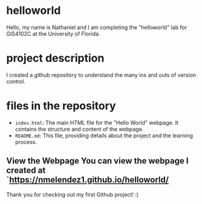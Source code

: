 # helloworld
Hello, my name is Nathaniel and I am completing the "helloworld" lab for GIS4102C at the University of Florida. 

# project description
I created a github repository to understand the many ins and outs of version control. 

# files in the repository
- `index.html`: The main HTML file for the "Hello World" webpage. It contains the structure and content of the webpage. 
- `README.md`: This file, providing details about the project and the learning process.

## View the Webpage You can view the webpage I created at `https://nmelendez1.github.io/helloworld/

Thank you for checking out my first Github project! :)

